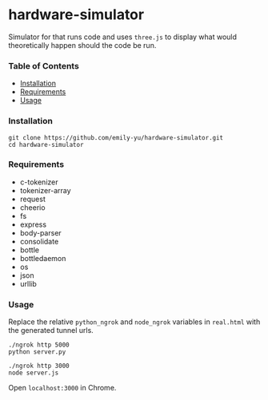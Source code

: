 # hardware-simulator
Simulator for that runs code and uses `three.js` to display what would theoretically happen should the code be run.

### Table of Contents
- [Installation](#installation)
- [Requirements](#requirements)
- [Usage](#usage)

### Installation
    git clone https://github.com/emily-yu/hardware-simulator.git
    cd hardware-simulator
    
### Requirements
- c-tokenizer
- tokenizer-array
- request
- cheerio
- fs
- express
- body-parser
- consolidate
- bottle
- bottledaemon
- os
- json
- urllib
    
### Usage

Replace the relative `python_ngrok` and `node_ngrok` variables in `real.html` with the generated tunnel urls.

    ./ngrok http 5000
    python server.py
    
	./ngrok http 3000
	node server.js
	
Open `localhost:3000` in Chrome.